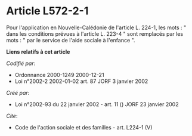 # Article L572-2-1

Pour l'application en Nouvelle-Calédonie de l'article L. 224-1, les mots : " dans les conditions prévues à l'article L. 223-4
" sont remplacés par les mots : " par le service de l'aide sociale à l'enfance ".

**Liens relatifs à cet article**

_Codifié par_:

  - Ordonnance 2000-1249 2000-12-21
  - Loi n°2002-2 2002-01-02 art. 87 JORF 3 janvier 2002

_Créé par_:

  - Loi n°2002-93 du 22 janvier 2002 - art. 11 () JORF 23 janvier 2002

_Cite_:

  - Code de l'action sociale et des familles - art. L224-1 (V)
